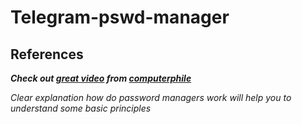 # Telegram-pswd-manager

## References
**_Check out [great video](https://www.youtube.com/watch?v=w68BBPDAWr8) from [computerphile](https://www.youtube.com/channel/UC9-y-6csu5WGm29I7JiwpnA)_**

_Clear explanation how do password managers work will help you to understand some basic principles_
